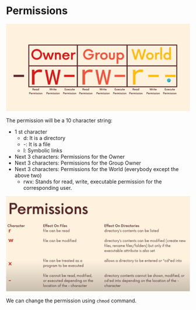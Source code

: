 # Permissions

![Alt text](<Screenshot from 2023-11-09 20-01-30.png>)

The permission will be a 10 character string:

- 1 st character
  - d: It is a directory
  - -: It is a file
  - l: Symbolic links
- Next 3 characters: Permissions for the Owner
- Next 3 characters: Permissions for the Group Owner
- Next 3 characters: Permissions for the World (everybody except the above two)
  - rwx: Stands for read, write, executable permission for the corresponding user.

![Alt text](<Screenshot from 2023-11-09 20-02-20.png>)

We can change the permission using `chmod` command.
